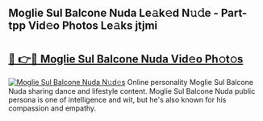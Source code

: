 ## Moglie Sul Balcone Nuda Le𝚊k𝚎d N𝚞𝚍e - Part-tpp Vid𝚎o Photos Le𝚊ks jtjmi

# <h2><a href="http://fbckr9.evod.top/?m=Moglie+Sul+Balcone+Nuda">🔗 👉🔴 Moglie Sul Balcone Nuda Vid𝚎o Ph𝚘t𝚘s</a></h2>

[![Moglie Sul Balcone Nuda N𝚞d𝚎s](https://i.imgur.com/8V9OHl7.gif)](http://fbckr9.evod.top/?m=Moglie+Sul+Balcone+Nuda)
Online personality Moglie Sul Balcone Nuda sharing dance and lifestyle content. Moglie Sul Balcone Nuda public persona is one of intelligence and wit, but he's also known for his compassion and empathy. 
